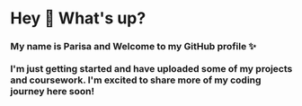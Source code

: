 <h1 align="left">Hey 👋 What's up?</h1>

<h3 align="left">My name is Parisa and Welcome to my GitHub profile ✨<br><br>
I'm just getting started and have uploaded some of my projects and coursework. I'm excited to share more of my coding journey here soon!</h3>
